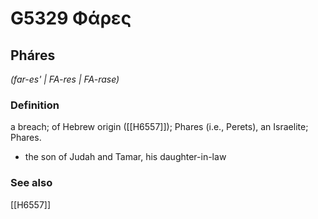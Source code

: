 # G5329 Φάρες

## Pháres

_(far-es' | FA-res | FA-rase)_

### Definition

a breach; of Hebrew origin ([[H6557]]); Phares (i.e., Perets), an Israelite; Phares.

- the son of Judah and Tamar, his daughter-in-law

### See also

[[H6557]]

